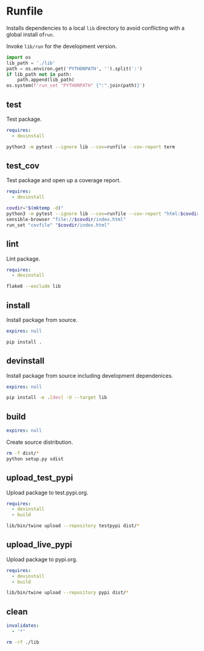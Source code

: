# Runfile

Installs dependencies to a local `lib` directory to avoid conflicting with a
global install of`run`.

Invoke `lib/run` for the development version.

```python
import os
lib_path = './lib'
path = os.environ.get('PYTHONPATH', '').split(':')
if lib_path not in path:
    path.append(lib_path)
os.system(f'run_set "PYTHONPATH" {":".join(path)}')
```

## test

Test package.

```yaml
requires:
  - devinstall
```

```sh
python3 -m pytest --ignore lib --cov=runfile --cov-report term
```

## test_cov

Test package and open up a coverage report.

```yaml
requires:
  - devinstall
```

```sh
covdir="$(mktemp -d)"
python3 -m pytest --ignore lib --cov=runfile --cov-report "html:$covdir"
sensible-browser "file://$covdir/index.html"
run_set "covfile" "$covdir/index.html"
```

## lint

Lint package.

```yaml
requires:
  - devinstall
```

```sh
flake8 --exclude lib
```

## install

Install package from source.

```yaml
expires: null
```

```sh
pip install .
```

## devinstall

Install package from source including development dependenices.

```yaml
expires: null
```

```sh
pip install -e .[dev] -U --target lib
```

## build

```yaml
expires: null
```

Create source distribution.

```sh
rm -f dist/*
python setup.py sdist
```

## upload_test_pypi

Upload package to test.pypi.org.

```yaml
requires:
  - devinstall
  - build
```
```sh
lib/bin/twine upload --repository testpypi dist/*
```

## upload_live_pypi

Upload package to pypi.org.

```yaml
requires:
  - devinstall
  - build
```
```sh
lib/bin/twine upload --repository pypi dist/*
```

## clean

```yaml
invalidates:
  - '*'
```

```sh
rm -rf ./lib
```
